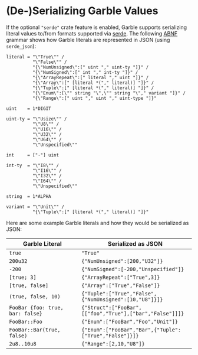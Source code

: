 # (De-)Serializing Garble Values

If the optional `"serde"` crate feature is enabled, Garble supports serializing literal values to/from formats supported via [serde](https://serde.rs/). The following [ABNF](https://en.wikipedia.org/wiki/Augmented_Backus%E2%80%93Naur_form) grammar shows how Garble literals are represented in JSON (using `serde_json`):

<pre class="abnf">
<code>literal = <span class="str">"\"True\""</span> /
          <span class="str">"\"False\""</span> /
          <span class="str">"{\"NumUnsigned\":["</span> uint <span class="str">","</span> uint-ty <span class="str">"]}"</span> /
          <span class="str">"{\"NumSigned\":["</span> int <span class="str">","</span> int-ty <span class="str">"]}"</span> /
          <span class="str">"{\"ArrayRepeat\":["</span> literal <span class="str">","</span> uint <span class="str">"]}"</span> /
          <span class="str">"{\"Array\":["</span> [literal *(<span class="str">","</span> literal)] <span class="str">"]}"</span> /
          <span class="str">"{\"Tuple\":["</span> [literal *(<span class="str">","</span> literal)] <span class="str">"]}"</span> /
          <span class="str">"{\"Enum\":[\""</span> string <span class="str">"\",\""</span> string <span class="str">"\","</span> variant <span class="str">"]}"</span> /
          <span class="str">"{\"Range\":["</span> uint <span class="str">","</span> uint <span class="str">","</span> uint-type <span class="str">"]}"</span>

uint    = 1*DIGIT

uint-ty = <span class="str">"\"Usize\""</span> /
          <span class="str">"\"U8\""</span> /
          <span class="str">"\"U16\""</span> /
          <span class="str">"\"U32\""</span> /
          <span class="str">"\"U64\""</span> /
          <span class="str">"\"Unspecified\""</span>

int     = [<span class="str">"-"</span>] uint

int-ty  = <span class="str">"\"I8\""</span> /
          <span class="str">"\"I16\""</span> /
          <span class="str">"\"I32\""</span> /
          <span class="str">"\"I64\""</span> /
          <span class="str">"\"Unspecified\""</span>

string  = 1*ALPHA

variant = <span class="str">"\"Unit\""</span> /
          <span class="str">"{\"Tuple\":["</span> [literal *(<span class="str">","</span> literal)] <span class="str">"]}"</span></code>
</pre>

Here are some example Garble literals and how they would be serialized as JSON:

| Garble Literal                   | Serialized as JSON                                       |
| -------------------------------- | -------------------------------------------------------- |
| `true`                           | `"True"`                                                 |
| `200u32`                         | `{"NumUnsigned":[200,"U32"]}`                            |
| `-200`                           | `{"NumSigned":[-200,"Unspecified"]}`                     |
| `[true; 3]`                      | `{"ArrayRepeat":["True",3]}`                             |
| `[true, false]`                  | `{"Array":["True","False"]}`                             |
| `(true, false, 10)`              | `{"Tuple":["True","False",{"NumUnsigned":[10,"U8"]}]}`   |
| `FooBar {foo: true, bar: false}` | `{"Struct":["FooBar",[["foo","True"],["bar","False"]]]}` |
| `FooBar::Foo`                    | `{"Enum":["FooBar","Foo","Unit"]}`                       |
| `FooBar::Bar(true, false)`       | `{"Enum":["FooBar","Bar",{"Tuple":["True","False"]}]}`   |
| `2u8..10u8`                      | `{"Range":[2,10,"U8"]}`                                  |
